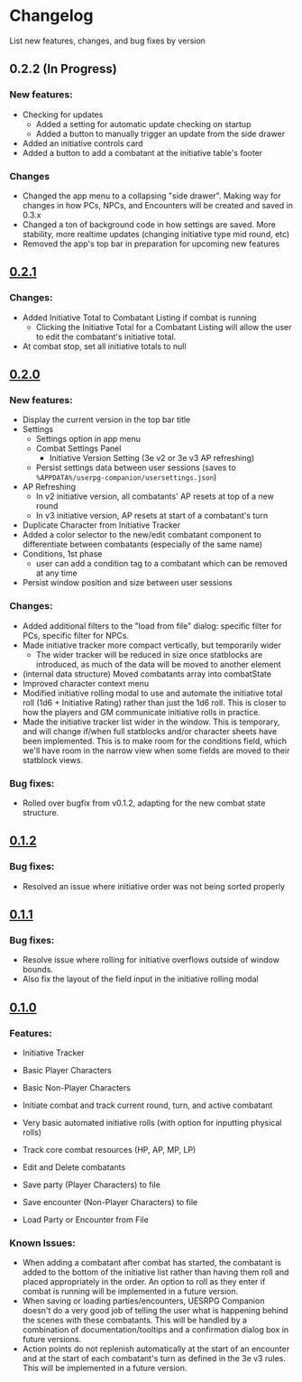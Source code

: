 # Changelog

List new features, changes, and bug fixes by version

## 0.2.2 (In Progress)

### New features:

-   Checking for updates
    -   Added a setting for automatic update checking on startup
    -   Added a button to manually trigger an update from the side drawer
-   Added an initiative controls card
-   Added a button to add a combatant at the initiative table's footer

### Changes

-   Changed the app menu to a collapsing "side drawer". Making way for changes in how PCs, NPCs, and Encounters will be created and saved in 0.3.x
-   Changed a ton of background code in how settings are saved. More stability, more realtime updates (changing initiative type mid round, etc)
-   Removed the app's top bar in preparation for upcoming new features

## [0.2.1](https://github.com/jamesjtb/uesrpg-companion/releases/tag/v0.2.1)

### Changes:

-   Added Initiative Total to Combatant Listing if combat is running
    -   Clicking the Initiative Total for a Combatant Listing will allow the user to edit the combatant's initiative total.
-   At combat stop, set all initiative totals to null

## [0.2.0](https://github.com/jamesjtb/uesrpg-companion/releases/tag/v0.2.0)

### New features:

-   Display the current version in the top bar title
-   Settings
    -   Settings option in app menu
    -   Combat Settings Panel
        -   Initiative Version Setting (3e v2 or 3e v3 AP refreshing)
    -   Persist settings data between user sessions (saves to `%APPDATA%/userpg-companion/usersettings.json`)
-   AP Refreshing
    -   In v2 initiative version, all combatants' AP resets at top of a new round
    -   In v3 initiative version, AP resets at start of a combatant's turn
-   Duplicate Character from Initiative Tracker
-   Added a color selector to the new/edit combatant component to differentiate between combatants (especially of the same name)
-   Conditions, 1st phase
    -   user can add a condition tag to a combatant which can be removed at any time
-   Persist window position and size between user sessions

### Changes:

-   Added additional filters to the "load from file" dialog: specific filter for PCs, specific filter for NPCs.
-   Made initiative tracker more compact vertically, but temporarily wider
    -   The wider tracker will be reduced in size once statblocks are introduced, as much of the data will be moved to another element
-   (internal data structure) Moved combatants array into combatState
-   Improved character context menu
-   Modified initiative rolling modal to use and automate the initiative total roll (1d6 + Initiative Rating) rather than just the 1d6 roll. This is closer to how the players and GM communicate initiative rolls in practice.
-   Made the initiative tracker list wider in the window. This is temporary, and will change if/when full statblocks and/or character sheets have been implemented. This is to make room for the conditions field, which we'll have room in the narrow view when some fields are moved to their statblock views.

### Bug fixes:

-   Rolled over bugfix from v0.1.2, adapting for the new combat state structure.

## [0.1.2](https://github.com/jamesjtb/uesrpg-companion/releases/tag/v0.1.2)

### Bug fixes:

-   Resolved an issue where initiative order was not being sorted properly

## [0.1.1](https://github.com/jamesjtb/uesrpg-companion/releases/tag/v0.1.1)

### Bug fixes:

-   Resolve issue where rolling for initiative overflows outside of window bounds.
-   Also fix the layout of the field input in the initiative rolling modal

## [0.1.0](https://github.com/jamesjtb/uesrpg-companion/releases/tag/v0.1.0)

### Features:

-   Initiative Tracker
-   Basic Player Characters
-   Basic Non-Player Characters

-   Initiate combat and track current round, turn, and active combatant
-   Very basic automated initiative rolls (with option for inputting physical rolls)
-   Track core combat resources (HP, AP, MP, LP)
-   Edit and Delete combatants
-   Save party (Player Characters) to file
-   Save encounter (Non-Player Characters) to file
-   Load Party or Encounter from File

### Known Issues:

-   When adding a combatant after combat has started, the combatant is added to the bottom of the initiative list rather than having them roll and placed appropriately in the order. An option to roll as they enter if combat is running will be implemented in a future version.
-   When saving or loading parties/encounters, UESRPG Companion doesn't do a very good job of telling the user what is happening behind the scenes with these combatants. This will be handled by a combination of documentation/tooltips and a confirmation dialog box in future versions.
-   Action points do not replenish automatically at the start of an encounter and at the start of each combatant's turn as defined in the 3e v3 rules. This will be implemented in a future version.
